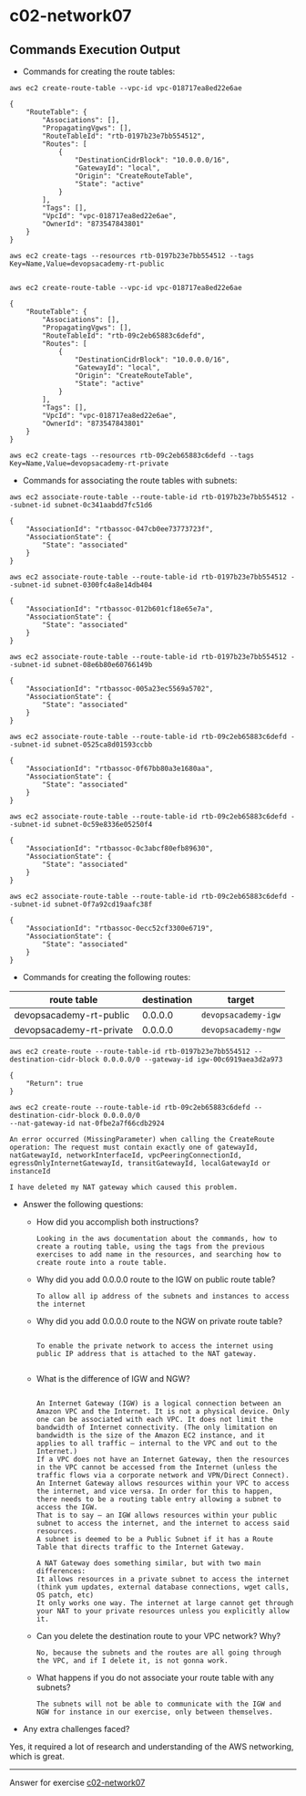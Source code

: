 # c02-network07

## Commands Execution Output

- Commands for creating the route tables:
```
aws ec2 create-route-table --vpc-id vpc-018717ea8ed22e6ae

{
    "RouteTable": {
        "Associations": [],
        "PropagatingVgws": [],
        "RouteTableId": "rtb-0197b23e7bb554512",
        "Routes": [
            {
                "DestinationCidrBlock": "10.0.0.0/16",
                "GatewayId": "local",
                "Origin": "CreateRouteTable",
                "State": "active"
            }
        ],
        "Tags": [],
        "VpcId": "vpc-018717ea8ed22e6ae",
        "OwnerId": "873547843801"
    }
}

aws ec2 create-tags --resources rtb-0197b23e7bb554512 --tags Key=Name,Value=devopsacademy-rt-public


aws ec2 create-route-table --vpc-id vpc-018717ea8ed22e6ae

{
    "RouteTable": {
        "Associations": [],
        "PropagatingVgws": [],
        "RouteTableId": "rtb-09c2eb65883c6defd",
        "Routes": [
            {
                "DestinationCidrBlock": "10.0.0.0/16",
                "GatewayId": "local",
                "Origin": "CreateRouteTable",
                "State": "active"
            }
        ],
        "Tags": [],
        "VpcId": "vpc-018717ea8ed22e6ae",
        "OwnerId": "873547843801"
    }
}

aws ec2 create-tags --resources rtb-09c2eb65883c6defd --tags Key=Name,Value=devopsacademy-rt-private

```

- Commands for associating the route tables with subnets:
```
aws ec2 associate-route-table --route-table-id rtb-0197b23e7bb554512 --subnet-id subnet-0c341aabdd7fc51d6

{
    "AssociationId": "rtbassoc-047cb0ee73773723f",
    "AssociationState": {
        "State": "associated"
    }
}

aws ec2 associate-route-table --route-table-id rtb-0197b23e7bb554512 --subnet-id subnet-0300fc4a8e14db404

{
    "AssociationId": "rtbassoc-012b601cf18e65e7a",
    "AssociationState": {
        "State": "associated"
    }
}

aws ec2 associate-route-table --route-table-id rtb-0197b23e7bb554512 --subnet-id subnet-08e6b80e60766149b

{
    "AssociationId": "rtbassoc-005a23ec5569a5702",
    "AssociationState": {
        "State": "associated"
    }
}

aws ec2 associate-route-table --route-table-id rtb-09c2eb65883c6defd --subnet-id subnet-0525ca8d01593ccbb

{
    "AssociationId": "rtbassoc-0f67bb80a3e1680aa",
    "AssociationState": {
        "State": "associated"
    }
}

aws ec2 associate-route-table --route-table-id rtb-09c2eb65883c6defd --subnet-id subnet-0c59e8336e05250f4

{
    "AssociationId": "rtbassoc-0c3abcf80efb89630",
    "AssociationState": {
        "State": "associated"
    }
}

aws ec2 associate-route-table --route-table-id rtb-09c2eb65883c6defd --subnet-id subnet-0f7a92cd19aafc38f

{
    "AssociationId": "rtbassoc-0ecc52cf3300e6719",
    "AssociationState": {
        "State": "associated"
    }
}

```

- Commands for creating the following routes:

|route table|destination|target|
|-|-|-|
|devopsacademy-rt-public|0.0.0.0|`devopsacademy-igw`|
|devopsacademy-rt-private|0.0.0.0|`devopsacademy-ngw`|

```
aws ec2 create-route --route-table-id rtb-0197b23e7bb554512 --destination-cidr-block 0.0.0.0/0 --gateway-id igw-00c6919aea3d2a973

{
    "Return": true
}

aws ec2 create-route --route-table-id rtb-09c2eb65883c6defd --destination-cidr-block 0.0.0.0/0
--nat-gateway-id nat-0fbe2a7f66cdb2924

An error occurred (MissingParameter) when calling the CreateRoute operation: The request must contain exactly one of gatewayId, natGatewayId, networkInterfaceId, vpcPeeringConnectionId, egressOnlyInternetGatewayId, transitGatewayId, localGatewayId or instanceId

I have deleted my NAT gateway which caused this problem.

```

- Answer the following questions:
  - How did you accomplish both instructions?
    ```
    Looking in the aws documentation about the commands, how to create a routing table, using the tags from the previous exercises to add name in the resources, and searching how to create route into a route table.
    ```

  - Why did you add 0.0.0.0 route to the IGW on public route table?
    ```
    To allow all ip address of the subnets and instances to access the internet

    ```

  - Why did you add 0.0.0.0 route to the NGW on private route table?
    ```

    To enable the private network to access the internet using public IP address that is attached to the NAT gateway.


    ```
    
  - What is the difference of IGW and NGW?
    ```

    An Internet Gateway (IGW) is a logical connection between an Amazon VPC and the Internet. It is not a physical device. Only one can be associated with each VPC. It does not limit the bandwidth of Internet connectivity. (The only limitation on bandwidth is the size of the Amazon EC2 instance, and it applies to all traffic — internal to the VPC and out to the Internet.)
    If a VPC does not have an Internet Gateway, then the resources in the VPC cannot be accessed from the Internet (unless the traffic flows via a corporate network and VPN/Direct Connect).
    An Internet Gateway allows resources within your VPC to access the internet, and vice versa. In order for this to happen, there needs to be a routing table entry allowing a subnet to access the IGW.
    That is to say — an IGW allows resources within your public subnet to access the internet, and the internet to access said resources.
    A subnet is deemed to be a Public Subnet if it has a Route Table that directs traffic to the Internet Gateway.

    A NAT Gateway does something similar, but with two main differences:
    It allows resources in a private subnet to access the internet (think yum updates, external database connections, wget calls, OS patch, etc)
    It only works one way. The internet at large cannot get through your NAT to your private resources unless you explicitly allow it.

    ```
    
  - Can you delete the destination route to your VPC network? Why?
    ```
    No, because the subnets and the routes are all going through the VPC, and if I delete it, is not gonna work.
    
    ```
    
  - What happens if you do not associate your route table with any subnets?
    ```
    The subnets will not be able to communicate with the IGW and NGW for instance in our exercise, only between themselves. 

    ```


- Any extra challenges faced?

Yes, it required a lot of research and understanding of the AWS networking, which is great.

<!-- Don't change anything below this point-->
***
Answer for exercise [c02-network07](https://github.com/devopsacademyau/academy/blob/477b00517edd51ed2e46038ec310d324a0d3f252/classes/02class/exercises/c02-network07/README.md)